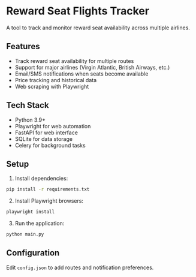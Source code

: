 # Reward Seat Flights Tracker

A tool to track and monitor reward seat availability across multiple airlines.

## Features

- Track reward seat availability for multiple routes
- Support for major airlines (Virgin Atlantic, British Airways, etc.)
- Email/SMS notifications when seats become available
- Price tracking and historical data
- Web scraping with Playwright

## Tech Stack

- Python 3.9+
- Playwright for web automation
- FastAPI for web interface
- SQLite for data storage
- Celery for background tasks

## Setup

1. Install dependencies:
```bash
pip install -r requirements.txt
```

2. Install Playwright browsers:
```bash
playwright install
```

3. Run the application:
```bash
python main.py
```

## Configuration

Edit `config.json` to add routes and notification preferences.